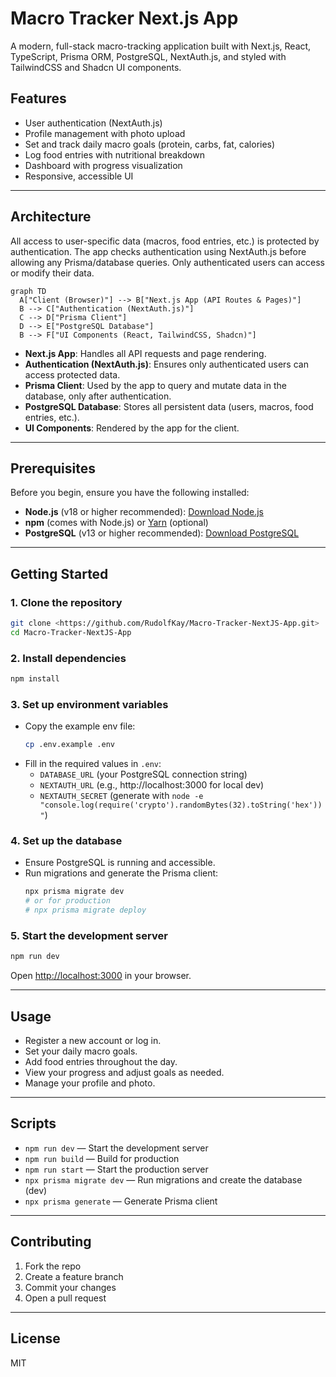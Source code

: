 # Macro Tracker Next.js App

A modern, full-stack macro-tracking application built with Next.js, React, TypeScript, Prisma ORM, PostgreSQL, NextAuth.js, and styled with TailwindCSS and Shadcn UI components.

## Features
- User authentication (NextAuth.js)
- Profile management with photo upload
- Set and track daily macro goals (protein, carbs, fat, calories)
- Log food entries with nutritional breakdown
- Dashboard with progress visualization
- Responsive, accessible UI

---

## Architecture

All access to user-specific data (macros, food entries, etc.) is protected by authentication. The app checks authentication using NextAuth.js before allowing any Prisma/database queries. Only authenticated users can access or modify their data.

```mermaid
graph TD
  A["Client (Browser)"] --> B["Next.js App (API Routes & Pages)"]
  B --> C["Authentication (NextAuth.js)"]
  C --> D["Prisma Client"]
  D --> E["PostgreSQL Database"]
  B --> F["UI Components (React, TailwindCSS, Shadcn)"]
```

- **Next.js App**: Handles all API requests and page rendering.
- **Authentication (NextAuth.js)**: Ensures only authenticated users can access protected data.
- **Prisma Client**: Used by the app to query and mutate data in the database, only after authentication.
- **PostgreSQL Database**: Stores all persistent data (users, macros, food entries, etc.).
- **UI Components**: Rendered by the app for the client.

---

## Prerequisites

Before you begin, ensure you have the following installed:

- **Node.js** (v18 or higher recommended): [Download Node.js](https://nodejs.org/)
- **npm** (comes with Node.js) or [Yarn](https://yarnpkg.com/) (optional)
- **PostgreSQL** (v13 or higher recommended): [Download PostgreSQL](https://www.postgresql.org/download/)

---

## Getting Started

### 1. Clone the repository
```bash
git clone <https://github.com/RudolfKay/Macro-Tracker-NextJS-App.git>
cd Macro-Tracker-NextJS-App
```

### 2. Install dependencies
```bash
npm install
```

### 3. Set up environment variables
- Copy the example env file:
  ```bash
  cp .env.example .env
  ```
- Fill in the required values in `.env`:
  - `DATABASE_URL` (your PostgreSQL connection string)
  - `NEXTAUTH_URL` (e.g., http://localhost:3000 for local dev)
  - `NEXTAUTH_SECRET` (generate with `node -e "console.log(require('crypto').randomBytes(32).toString('hex'))"`)

### 4. Set up the database
- Ensure PostgreSQL is running and accessible.
- Run migrations and generate the Prisma client:
  ```bash
  npx prisma migrate dev
  # or for production
  # npx prisma migrate deploy
  ```

### 5. Start the development server
```bash
npm run dev
```

Open [http://localhost:3000](http://localhost:3000) in your browser.

---

## Usage
- Register a new account or log in.
- Set your daily macro goals.
- Add food entries throughout the day.
- View your progress and adjust goals as needed.
- Manage your profile and photo.

---

## Scripts
- `npm run dev` — Start the development server
- `npm run build` — Build for production
- `npm run start` — Start the production server
- `npx prisma migrate dev` — Run migrations and create the database (dev)
- `npx prisma generate` — Generate Prisma client

---

## Contributing
1. Fork the repo
2. Create a feature branch
3. Commit your changes
4. Open a pull request

---

## License
MIT
